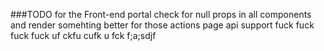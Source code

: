 ###TODO for the Front-end portal
    check for null props in all components and render somehting better for those
    actions page
    api support
    fuck fuck fuck fuck uf ckfu cufk u fck f;a;sdjf
    